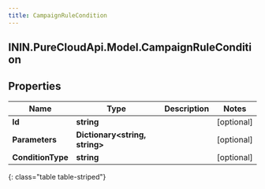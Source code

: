 ```yaml
---
title: CampaignRuleCondition
---
```

## ININ.PureCloudApi.Model.CampaignRuleCondition

## Properties

|Name | Type | Description | Notes|
|------------ | ------------- | ------------- | -------------|
| **Id** | **string** |  | [optional] |
| **Parameters** | **Dictionary&lt;string, string&gt;** |  | [optional] |
| **ConditionType** | **string** |  | [optional] |
{: class="table table-striped"}


